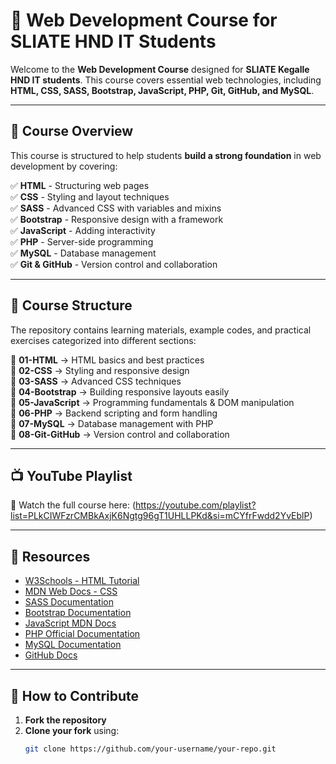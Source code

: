 # 🚀 Web Development Course for SLIATE HND IT Students

Welcome to the **Web Development Course** designed for **SLIATE Kegalle HND IT students**. This course covers essential web technologies, including **HTML, CSS, SASS, Bootstrap, JavaScript, PHP, Git, GitHub, and MySQL**.

---

## 📌 Course Overview

This course is structured to help students **build a strong foundation** in web development by covering:

✅ **HTML** - Structuring web pages  
✅ **CSS** - Styling and layout techniques  
✅ **SASS** - Advanced CSS with variables and mixins  
✅ **Bootstrap** - Responsive design with a framework  
✅ **JavaScript** - Adding interactivity  
✅ **PHP** - Server-side programming  
✅ **MySQL** - Database management  
✅ **Git & GitHub** - Version control and collaboration

---

## 📂 Course Structure

The repository contains learning materials, example codes, and practical exercises categorized into different sections:

📁 **01-HTML** → HTML basics and best practices  
📁 **02-CSS** → Styling and responsive design  
📁 **03-SASS** → Advanced CSS techniques  
📁 **04-Bootstrap** → Building responsive layouts easily  
📁 **05-JavaScript** → Programming fundamentals & DOM manipulation  
📁 **06-PHP** → Backend scripting and form handling  
📁 **07-MySQL** → Database management with PHP  
📁 **08-Git-GitHub** → Version control and collaboration

---

## 📺 YouTube Playlist

🎥 Watch the full course here: (https://youtube.com/playlist?list=PLkCIWFzrCMBkAxjK6Ngtg96gT1UHLLPKd&si=mCYfrFwdd2YvEblP)

---

## 🔗 Resources

- [W3Schools - HTML Tutorial](https://www.w3schools.com/html/)
- [MDN Web Docs - CSS](https://developer.mozilla.org/en-US/docs/Web/CSS)
- [SASS Documentation](https://sass-lang.com/documentation/)
- [Bootstrap Documentation](https://getbootstrap.com/docs/)
- [JavaScript MDN Docs](https://developer.mozilla.org/en-US/docs/Web/JavaScript)
- [PHP Official Documentation](https://www.php.net/docs.php)
- [MySQL Documentation](https://dev.mysql.com/doc/)
- [GitHub Docs](https://docs.github.com/en)

---

## 🤝 How to Contribute

1. **Fork the repository**
2. **Clone your fork** using:
   ```bash
   git clone https://github.com/your-username/your-repo.git
   ```

